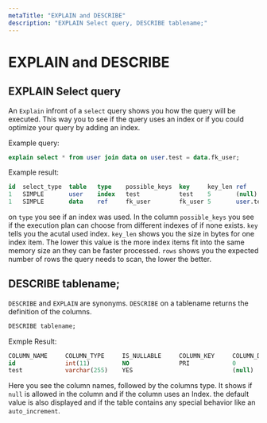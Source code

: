 ```yaml
---
metaTitle: "EXPLAIN and DESCRIBE"
description: "EXPLAIN Select query, DESCRIBE tablename;"
---
```


# EXPLAIN and DESCRIBE



## EXPLAIN Select query


An `Explain` infront of a `select` query shows you how the query will be executed. This way you to see if the query uses an index or if you could optimize your query by adding an index.

Example query:

```sql
explain select * from user join data on user.test = data.fk_user;

```

Example result:

```sql
id  select_type  table   type    possible_keys  key     key_len ref       rows  Extra
1   SIMPLE       user    index   test           test    5       (null)    1     Using where; Using index
1   SIMPLE       data    ref     fk_user        fk_user 5       user.test 1     (null)

```

on `type` you see if an index was used. In the column `possible_keys` you see if the execution plan can choose from different indexes of if none exists. `key` tells you the acutal used index. `key_len` shows you the size in bytes for one index item. The lower this value is the more index items fit into the same memory size an they can be faster processed. `rows` shows you the expected number of rows the query needs to scan, the lower the better.



## DESCRIBE tablename;


`DESCRIBE` and `EXPLAIN` are synonyms. `DESCRIBE` on a tablename returns the definition of the columns.

```sql
DESCRIBE tablename;

```

Exmple Result:

```sql
COLUMN_NAME     COLUMN_TYPE     IS_NULLABLE     COLUMN_KEY     COLUMN_DEFAULT    EXTRA
id              int(11)         NO              PRI            0                 auto_increment
test            varchar(255)    YES                            (null)     

```

Here you see the column names, followed by the columns type. It shows if `null` is allowed in the column and if the column uses an Index. the default value is also displayed and if the table contains any special behavior like an `auto_increment`.

